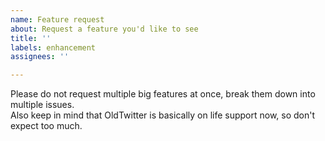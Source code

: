 ```yaml
---
name: Feature request
about: Request a feature you'd like to see
title: ''
labels: enhancement
assignees: ''

---
```


Please do not request multiple big features at once, break them down into multiple issues.  
Also keep in mind that OldTwitter is basically on life support now, so don't expect too much.